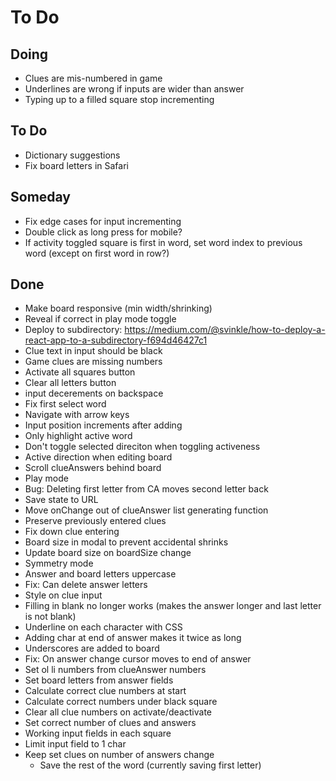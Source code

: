 # To Do


## Doing

- Clues are mis-numbered in game
- Underlines are wrong if inputs are wider than answer
- Typing up to a filled square stop incrementing

## To Do

- Dictionary suggestions
- Fix board letters in Safari

## Someday

- Fix edge cases for input incrementing
- Double click as long press for mobile?
- If activity toggled square is first in word, set word index to previous word (except on first word in row?)

## Done

- Make board responsive (min width/shrinking)
- Reveal if correct in play mode toggle
- Deploy to subdirectory: https://medium.com/@svinkle/how-to-deploy-a-react-app-to-a-subdirectory-f694d46427c1
- Clue text in input should be black
- Game clues are missing numbers
- Activate all squares button
- Clear all letters button
- input decerements on backspace
- Fix first select word
- Navigate with arrow keys
- Input position increments after adding
- Only highlight active word
- Don't toggle selected direciton when toggling activeness
- Active direction when editing board
- Scroll clueAnswers behind board
- Play mode
- Bug: Deleting first letter from CA moves second letter back
- Save state to URL
- Move onChange out of clueAnswer list generating function
- Preserve previously entered clues
- Fix down clue entering
- Board size in modal to prevent accidental shrinks
- Update board size on boardSize change
- Symmetry mode
- Answer and board letters uppercase
- Fix: Can delete answer letters
- Style on clue input
- Filling in blank no longer works (makes the answer longer and last letter is not blank)
- Underline on each character with CSS
- Adding char at end of answer makes it twice as long
- Underscores are added to board
- Fix: On answer change cursor moves to end of answer
- Set ol li numbers from clueAnswer numbers
- Set board letters from answer fields
- Calculate correct clue numbers at start
- Calculate correct numbers under black square
- Clear all clue numbers on activate/deactivate
- Set correct number of clues and answers
- Working input fields in each square
- Limit input field to 1 char
- Keep set clues on number of answers change
  - Save the rest of the word (currently saving first letter)
